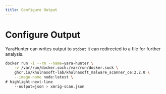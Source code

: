 ```yaml
---
title: Configure Output
---
```



# Configure Output

YaraHunter can writes output to `stdout` it can redirected to a file for further analysis.

```bash
docker run -i --rm --name=yara-hunter \
    -v /var/run/docker.sock:/var/run/docker.sock \
    ghcr.io/khulnasoft-lab/khulnasoft_malware_scanner_ce:2.2.0 \
    --image-name node:latest \
# highlight-next-line
    --output=json > xmrig-scan.json
```
